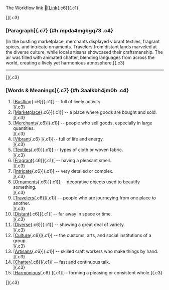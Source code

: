 The Workflow link
👏[[Link](https://www.google.com/url?q=http://www.google.com&sa=D&source=editors&ust=1755835829007137&usg=AOvVaw3eVNitZwhEMRTZznU_KYyU){.c6}]{.c1}

[]{.c3}

### [Paragraph]{.c7} {#h.mpda4mgbgq73 .c4}

[In the bustling marketplace, merchants displayed vibrant textiles,
fragrant spices, and intricate ornaments. Travelers from distant lands
marveled at the diverse culture, while local artisans showcased their
craftsmanship. The air was filled with animated chatter, blending
languages from across the world, creating a lively yet harmonious
atmosphere.]{.c3}

------------------------------------------------------------------------

[]{.c3}

### [Words & Meanings]{.c7} {#h.3aalkbh4jm0b .c4}

1.  [[Bustling](https://www.google.com/url?q=http://www.google.com&sa=D&source=editors&ust=1755835829007753&usg=AOvVaw03NJzSrOPY_xN9wKM5MNhf){.c6}]{.c1}[ --
    full of lively activity.\
    ]{.c3}
2.  [[Marketplace](https://www.google.com/url?q=http://www.google.com&sa=D&source=editors&ust=1755835829007903&usg=AOvVaw1LvB29iMG8a2p-BaiO9AYr){.c6}]{.c1}[ --
    a place where goods are bought and sold.\
    ]{.c3}
3.  [[Merchants](https://www.google.com/url?q=http://www.google.com&sa=D&source=editors&ust=1755835829008021&usg=AOvVaw2pyGc26ZUXxSyx32s7i-mV){.c6}]{.c1}[ --
    people who sell goods, especially in large quantities.\
    ]{.c3}
4.  [[Vibrant](https://www.google.com/url?q=http://www.google.com&sa=D&source=editors&ust=1755835829008142&usg=AOvVaw0FP9WqOPYItx_mQzsKUlRn){.c6}
    ]{.c1}[-- full of life and energy.\
    ]{.c3}
5.  [[Textiles](https://www.google.com/url?q=http://www.google.com&sa=D&source=editors&ust=1755835829008235&usg=AOvVaw0GxSwwbF2SthHfaH2hbcUN){.c6}]{.c1}[ --
    types of cloth or woven fabric.\
    ]{.c3}
6.  [[Fragrant](https://www.google.com/url?q=http://www.google.com&sa=D&source=editors&ust=1755835829008388&usg=AOvVaw1NphCVifPe2mJmRTo9LWeH){.c6}]{.c1}[ --
    having a pleasant smell.\
    ]{.c3}
7.  [[Intricate](https://www.google.com/url?q=http://www.google.com&sa=D&source=editors&ust=1755835829008488&usg=AOvVaw0wJFNHZM_0A8QJNZY5pYIt){.c6}]{.c1}[ --
    very detailed or complex.\
    ]{.c3}
8.  [[Ornaments](https://www.google.com/url?q=http://www.google.com&sa=D&source=editors&ust=1755835829008580&usg=AOvVaw3fyHOzizLFteutjDUDsNsf){.c6}]{.c1}[ --
    decorative objects used to beautify something.\
    ]{.c3}
9.  [[Travelers](https://www.google.com/url?q=http://www.google.com&sa=D&source=editors&ust=1755835829008699&usg=AOvVaw3WmB5C1Srq7Kf1iN6eiPqB){.c6}]{.c1}[ --
    people who are journeying from one place to another.\
    ]{.c3}
10. [[Distant](https://www.google.com/url?q=http://www.google.com&sa=D&source=editors&ust=1755835829008830&usg=AOvVaw1iG6dTFVMRXl8bZXSBbu4_){.c6}]{.c1}[ --
    far away in space or time.\
    ]{.c3}
11. [[Diverse](https://www.google.com/url?q=http://www.google.com&sa=D&source=editors&ust=1755835829008941&usg=AOvVaw2jAJAmiuRe6IktPB6EiM9m){.c6}]{.c1}[ --
    showing a great deal of variety.\
    ]{.c3}
12. [[Culture](https://www.google.com/url?q=http://www.google.com&sa=D&source=editors&ust=1755835829009054&usg=AOvVaw2CmmsaaJZNUvqXOTqvKV21){.c6}]{.c1}[ --
    the customs, arts, and social institutions of a group.\
    ]{.c3}
13. [[Artisans](https://www.google.com/url?q=http://www.google.com&sa=D&source=editors&ust=1755835829009202&usg=AOvVaw2QLEwphrSL0YCzoXiyRvH5){.c6}]{.c1}[ --
    skilled craft workers who make things by hand.\
    ]{.c3}
14. [[Chatter](https://www.google.com/url?q=http://www.google.com&sa=D&source=editors&ust=1755835829009319&usg=AOvVaw1lwUBfWnF5vfqhWiiUB_4T){.c6}]{.c1}[ --
    fast and continuous talk.\
    ]{.c3}
15. [[Harmonious](https://www.google.com/url?q=http://www.google.com&sa=D&source=editors&ust=1755835829009425&usg=AOvVaw2TyTdqOZVQZRMTKees8aPl){.c6}
    ]{.c1}[-- forming a pleasing or consistent whole.]{.c3}

[]{.c3}
